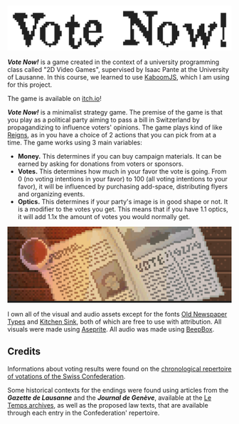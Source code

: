 ![Vote Now!](README_Materials/Title.gif)

***Vote Now!*** is a game created in the context of a university programming class called "2D Video Games", supervised by Isaac Pante at the University of Lausanne. In this course, we learned to use [KaboomJS](https://kaboomjs.com/), which I am using for this project.

The game is available on [itch.io](https://jrante.itch.io/vote-now)!

***Vote Now!*** is a minimalist strategy game. The premise of the game is that you play as a political party aiming to pass a bill in Switzerland by propagandizing to influence voters' opinions. The game plays kind of like [Reigns](https://store.steampowered.com/app/474750/Reigns/), as in you have a choice of 2 actions that you can pick from at a time. The game works using 3 main variables:

* **Money.** This determines if you can buy campaign materials. It can be earned by asking for donations from voters or sponsors.
* **Votes.** This determines how much in your favor the vote is going. From 0 (no voting intentions in your favor) to 100 (all voting intentions to your favor), it will be influenced by purchasing add-space, distributing flyers and organizing events.
* **Optics.** This determines if your party's image is in good shape or not. It is a modifier to the votes you get. This means that if you have 1.1 optics, it will add 1.1x the amount of votes you would normally get.

![Vote Now! Journal Event](README_Materials/Pub_Journal.gif)

I own all of the visual and audio assets except for the fonts [Old Newspaper Types](https://www.dafont.com/oldnewspapertypes.font) and [Kitchen Sink](https://polyducks.itch.io/kitchen-sink-textmode-font), both of which are free to use with attribution. All visuals were made using [Aseprite](https://www.aseprite.org/). All audio was made using [BeepBox](https://www.beepbox.co/).

## Credits
Informations about voting results were found on the [chronological repertoire of votations of the Swiss Confederation](https://www.bk.admin.ch/ch/f/pore/va/vab_2_2_4_1.html?lang=fr).

Some historical contexts for the endings were found using articles from the ___Gazette de Lausanne___ and the ___Journal de Genève___, available at the [Le Temps archives](https://www.letempsarchives.ch/), as well as the proposed law texts, that are available through each entry in the Confederation' repertoire.
